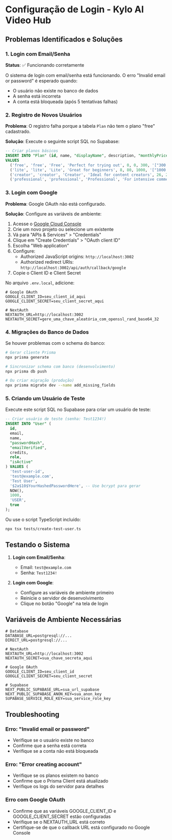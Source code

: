 # Configuração de Login - Kylo AI Video Hub

## Problemas Identificados e Soluções

### 1. Login com Email/Senha

**Status**: ✅ Funcionando corretamente

O sistema de login com email/senha está funcionando. O erro "Invalid email or password" é esperado quando:
- O usuário não existe no banco de dados
- A senha está incorreta
- A conta está bloqueada (após 5 tentativas falhas)

### 2. Registro de Novos Usuários

**Problema**: O registro falha porque a tabela `Plan` não tem o plano "free" cadastrado.

**Solução**: Execute o seguinte script SQL no Supabase:

```sql
-- Criar planos básicos
INSERT INTO "Plan" (id, name, "displayName", description, "monthlyPrice", "yearlyPrice", credits, features, "isActive")
VALUES 
  ('free', 'free', 'Free', 'Perfect for trying out', 0, 0, 300, '["300 free credits", "Videos up to 5 seconds", "Slower generation speed", "No commercial use", "Watermark", "Email support"]', true),
  ('lite', 'lite', 'Lite', 'Great for beginners', 8, 80, 1000, '["1000 credits per month", "Commercial use allowed", "Videos up to 10 seconds", "HD resolution", "No watermark"]', true),
  ('creator', 'creator', 'Creator', 'Ideal for content creators', 26, 260, 4000, '["4000 credits per month", "Priority queue", "Videos up to 20 seconds", "Full HD resolution", "Priority support"]', true),
  ('professional', 'professional', 'Professional', 'For intensive commercial use', 68, 680, 12000, '["12000 credits per month", "VIP queue", "Videos up to 30 seconds", "4K resolution", "Dedicated support"]', true);
```

### 3. Login com Google

**Problema**: Google OAuth não está configurado.

**Solução**: Configure as variáveis de ambiente:

1. Acesse o [Google Cloud Console](https://console.cloud.google.com/)
2. Crie um novo projeto ou selecione um existente
3. Vá para "APIs & Services" > "Credentials"
4. Clique em "Create Credentials" > "OAuth client ID"
5. Escolha "Web application"
6. Configure:
   - Authorized JavaScript origins: `http://localhost:3002`
   - Authorized redirect URIs: `http://localhost:3002/api/auth/callback/google`
7. Copie o Client ID e Client Secret

No arquivo `.env.local`, adicione:

```env
# Google OAuth
GOOGLE_CLIENT_ID=seu_client_id_aqui
GOOGLE_CLIENT_SECRET=seu_client_secret_aqui

# NextAuth
NEXTAUTH_URL=http://localhost:3002
NEXTAUTH_SECRET=gere_uma_chave_aleatória_com_openssl_rand_base64_32
```

### 4. Migrações do Banco de Dados

Se houver problemas com o schema do banco:

```bash
# Gerar cliente Prisma
npx prisma generate

# Sincronizar schema com banco (desenvolvimento)
npx prisma db push

# Ou criar migração (produção)
npx prisma migrate dev --name add_missing_fields
```

### 5. Criando um Usuário de Teste

Execute este script SQL no Supabase para criar um usuário de teste:

```sql
-- Criar usuário de teste (senha: Test1234!)
INSERT INTO "User" (
  id, 
  email, 
  name, 
  "passwordHash",
  "emailVerified",
  credits,
  role,
  "isActive"
) VALUES (
  'test-user-id',
  'test@example.com',
  'Test User',
  '$2a$10$YourHashedPasswordHere', -- Use bcrypt para gerar
  NOW(),
  1000,
  'USER',
  true
);
```

Ou use o script TypeScript incluído:

```bash
npx tsx tests/create-test-user.ts
```

## Testando o Sistema

1. **Login com Email/Senha**:
   - Email: `test@example.com`
   - Senha: `Test1234!`

2. **Login com Google**:
   - Configure as variáveis de ambiente primeiro
   - Reinicie o servidor de desenvolvimento
   - Clique no botão "Google" na tela de login

## Variáveis de Ambiente Necessárias

```env
# Database
DATABASE_URL=postgresql://...
DIRECT_URL=postgresql://...

# NextAuth
NEXTAUTH_URL=http://localhost:3002
NEXTAUTH_SECRET=sua_chave_secreta_aqui

# Google OAuth
GOOGLE_CLIENT_ID=seu_client_id
GOOGLE_CLIENT_SECRET=seu_client_secret

# Supabase
NEXT_PUBLIC_SUPABASE_URL=sua_url_supabase
NEXT_PUBLIC_SUPABASE_ANON_KEY=sua_anon_key
SUPABASE_SERVICE_ROLE_KEY=sua_service_role_key
```

## Troubleshooting

### Erro: "Invalid email or password"
- Verifique se o usuário existe no banco
- Confirme que a senha está correta
- Verifique se a conta não está bloqueada

### Erro: "Error creating account"
- Verifique se os planos existem no banco
- Confirme que o Prisma Client está atualizado
- Verifique os logs do servidor para detalhes

### Erro com Google OAuth
- Confirme que as variáveis GOOGLE_CLIENT_ID e GOOGLE_CLIENT_SECRET estão configuradas
- Verifique se o NEXTAUTH_URL está correto
- Certifique-se de que o callback URL está configurado no Google Console